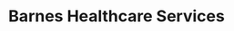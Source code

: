 ---
title: "Barnes Healthcare Services"
url: /tifton/barnes-healthcare-services/
shop: medical supply
---
